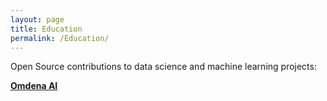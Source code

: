 ```yaml
---
layout: page
title: Education
permalink: /Education/
---
```


Open Source contributions to data science and machine learning projects:

 [**Omdena AI**](https://omdena.com)
